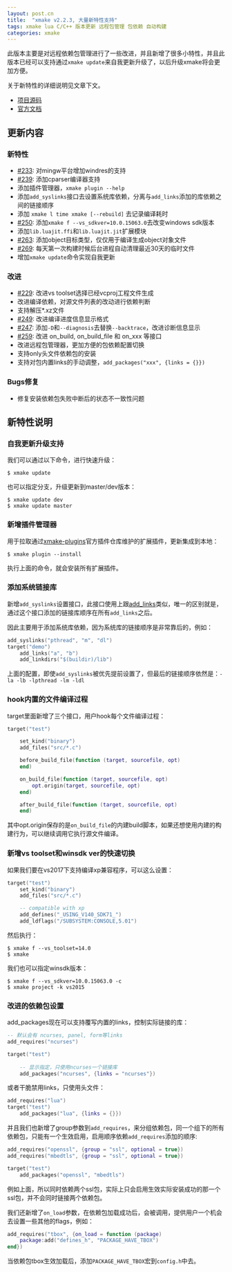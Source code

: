 ```yaml
---
layout: post.cn
title:  "xmake v2.2.3, 大量新特性支持"
tags: xmake lua C/C++ 版本更新 远程包管理 包依赖 自动构建
categories: xmake
---
```


此版本主要是对远程依赖包管理进行了一些改进，并且新增了很多小特性，并且此版本已经可以支持通过`xmake update`来自我更新升级了，以后升级xmake将会更加方便。

关于新特性的详细说明见文章下文。

* [项目源码](https://github.com/xmake-io/xmake)
* [官方文档](https://xmake.io/#/zh/)

## 更新内容

### 新特性

* [#233](https://github.com/xmake-io/xmake/issues/233): 对mingw平台增加windres的支持
* [#239](https://github.com/xmake-io/xmake/issues/239): 添加cparser编译器支持
* 添加插件管理器，`xmake plugin --help`
* 添加`add_syslinks`接口去设置系统库依赖，分离与`add_links`添加的库依赖之间的链接顺序
* 添加 `xmake l time xmake [--rebuild]` 去记录编译耗时
* [#250](https://github.com/xmake-io/xmake/issues/250): 添加`xmake f --vs_sdkver=10.0.15063.0`去改变windows sdk版本
* 添加`lib.luajit.ffi`和`lib.luajit.jit`扩展模块
* [#263](https://github.com/xmake-io/xmake/issues/263): 添加object目标类型，仅仅用于编译生成object对象文件
* [#269](https://github.com/xmake-io/xmake/issues/269): 每天第一次构建时候后台进程自动清理最近30天的临时文件
* 增加`xmake update`命令实现自我更新

### 改进

* [#229](https://github.com/xmake-io/xmake/issues/229): 改进vs toolset选择已经vcproj工程文件生成
* 改进编译依赖，对源文件列表的改动进行依赖判断
* 支持解压*.xz文件
* [#249](https://github.com/xmake-io/xmake/pull/249): 改进编译进度信息显示格式
* [#247](https://github.com/xmake-io/xmake/pull/247): 添加`-D`和`--diagnosis`去替换`--backtrace`，改进诊断信息显示
* [#259](https://github.com/xmake-io/xmake/issues/259): 改进 on_build, on_build_file 和 on_xxx 等接口
* 改进远程包管理器，更加方便的包依赖配置切换
* 支持only头文件依赖包的安装
* 支持对包内置links的手动调整，`add_packages("xxx", {links = {}})`

### Bugs修复

* 修复安装依赖包失败中断后的状态不一致性问题





## 新特性说明

### 自我更新升级支持

我们可以通过以下命令，进行快速升级：

```console
$ xmake update
```

也可以指定分支，升级更新到master/dev版本：

```console
$ xmake update dev
$ xmake update master
```

### 新增插件管理器

用于拉取通过[xmake-plugins](https://github.com/xmake-io/xmake-plugins)官方插件仓库维护的扩展插件，更新集成到本地：

```console
$ xmake plugin --install
```

执行上面的命令，就会安装所有扩展插件。

### 添加系统链接库

新增`add_syslinks`设置接口，此接口使用上跟[add_links](https://xmake.io/#/zh/manual?id=targetadd_links)类似，唯一的区别就是，通过这个接口添加的链接库顺序在所有`add_links`之后。

因此主要用于添加系统库依赖，因为系统库的链接顺序是非常靠后的，例如：

```lua
add_syslinks("pthread", "m", "dl")
target("demo")
    add_links("a", "b")
    add_linkdirs("$(buildir)/lib")
```

上面的配置，即使`add_syslinks`被优先提前设置了，但最后的链接顺序依然是：`-la -lb -lpthread -lm -ldl`

### hook内置的文件编译过程

target里面新增了三个接口，用户hook每个文件编译过程：

```lua
target("test")

    set_kind("binary")
    add_files("src/*.c")

    before_build_file(function (target, sourcefile, opt)
    end)

    on_build_file(function (target, sourcefile, opt)
        opt.origin(target, sourcefile, opt)
    end)

    after_build_file(function (target, sourcefile, opt)
    end)
```

其中opt.origin保存的是`on_build_file`的内建build脚本，如果还想使用内建的构建行为，可以继续调用它执行源文件编译。

### 新增vs toolset和winsdk ver的快速切换

如果我们要在vs2017下支持编译xp兼容程序，可以这么设置：

```lua
target("test")
    set_kind("binary")
    add_files("src/*.c") 

    -- compatible with xp
    add_defines("_USING_V140_SDK71_")
    add_ldflags("/SUBSYSTEM:CONSOLE,5.01")
```

然后执行：

```console
$ xmake f --vs_toolset=14.0
$ xmake
```

我们也可以指定winsdk版本：

```console
$ xmake f --vs_sdkver=10.0.15063.0 -c
$ xmake project -k vs2015
```

### 改进的依赖包设置

add_packages现在可以支持覆写内置的links，控制实际链接的库：


```lua
-- 默认会有 ncurses, panel, form等links
add_requires("ncurses") 

target("test")
    
    -- 显示指定，只使用ncurses一个链接库
    add_packages("ncurses", {links = "ncurses"})
```

或者干脆禁用links，只使用头文件：

```lua
add_requires("lua")
target("test")
    add_packages("lua", {links = {}})
```


并且我们也新增了group参数到`add_requires`，来分组依赖包，同一个组下的所有依赖包，只能有一个生效启用，启用顺序依赖`add_requires`添加的顺序:

```lua
add_requires("openssl", {group = "ssl", optional = true})
add_requires("mbedtls", {group = "ssl", optional = true})

target("test")
    add_packages("openssl", "mbedtls")
```

例如上面，所以同时依赖两个ssl包，实际上只会启用生效实际安装成功的那一个ssl包，并不会同时链接两个依赖包。

我们还新增了`on_load`参数，在依赖包加载成功后，会被调用，提供用户一个机会去设置一些其他的flags，例如：

```lua
add_requires("tbox", {on_load = function (package)
    package:add("defines_h", "PACKAGE_HAVE_TBOX")
end})
```

当依赖包tbox生效加载后，添加`PACKAGE_HAVE_TBOX`宏到`config.h`中去。
